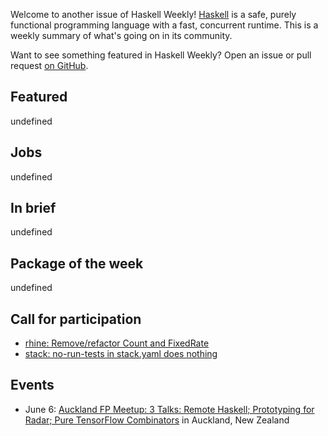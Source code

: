 <!-- 2018-05-31 unpublished -->

Welcome to another issue of Haskell Weekly!
[Haskell](https://haskell-lang.org) is a safe, purely functional programming language with a fast, concurrent runtime.
This is a weekly summary of what's going on in its community.

Want to see something featured in Haskell Weekly?
Open an issue or pull request [on GitHub](https://github.com/haskellweekly/haskellweekly.github.io).

## Featured

undefined

## Jobs

undefined

## In brief

undefined

## Package of the week

undefined

## Call for participation

-   [rhine: Remove/refactor Count and FixedRate](https://github.com/turion/rhine/issues/66)
-   [stack: no-run-tests in stack.yaml does nothing](https://github.com/commercialhaskell/stack/issues/4044)

## Events

-   June 6: [Auckland FP Meetup: 3 Talks: Remote Haskell; Prototyping for Radar; Pure TensorFlow Combinators](https://www.meetup.com/Functional-Programming-Auckland/events/250854233/) in Auckland, New Zealand
